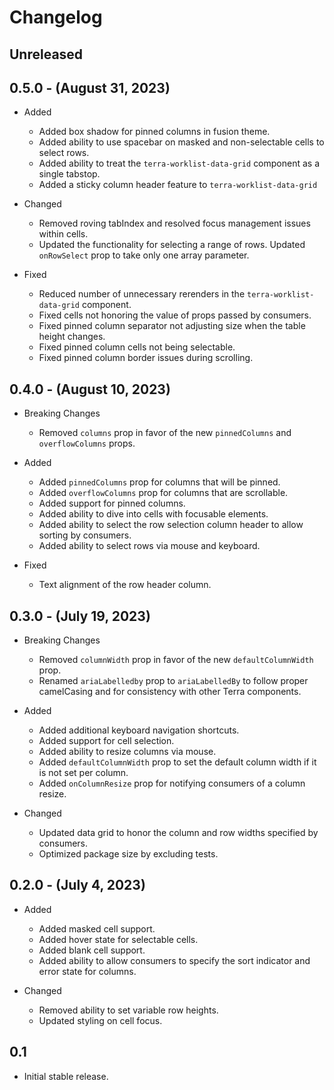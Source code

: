 # Changelog

## Unreleased

## 0.5.0 - (August 31, 2023)

* Added
  * Added box shadow for pinned columns in fusion theme.
  * Added ability to use spacebar on masked and non-selectable cells to select rows.
  * Added ability to treat the `terra-worklist-data-grid` component as a single tabstop.
  * Added a sticky column header feature to `terra-worklist-data-grid`

* Changed
  * Removed roving tabIndex and resolved focus management issues within cells.
  * Updated the functionality for selecting a range of rows. Updated `onRowSelect` prop to take only one array parameter.

* Fixed
  * Reduced number of unnecessary rerenders in the `terra-worklist-data-grid` component.
  * Fixed cells not honoring the value of props passed by consumers.
  * Fixed pinned column separator not adjusting size when the table height changes.
  * Fixed pinned column cells not being selectable.
  * Fixed pinned column border issues during scrolling.

## 0.4.0 - (August 10, 2023)

* Breaking Changes
  * Removed `columns` prop in favor of the new `pinnedColumns` and `overflowColumns` props.

* Added
  * Added `pinnedColumns` prop for columns that will be pinned.
  * Added `overflowColumns` prop for columns that are scrollable.
  * Added support for pinned columns.
  * Added ability to dive into cells with focusable elements.
  * Added ability to select the row selection column header to allow sorting by consumers.
  * Added ability to select rows via mouse and keyboard.

* Fixed
  * Text alignment of the row header column.

## 0.3.0 - (July 19, 2023)

* Breaking Changes
  * Removed `columnWidth` prop in favor of the new `defaultColumnWidth` prop.
  * Renamed `ariaLabelledby` prop to `ariaLabelledBy` to follow proper camelCasing and for consistency with other Terra components.

* Added
  * Added additional keyboard navigation shortcuts.
  * Added support for cell selection.
  * Added ability to resize columns via mouse.
  * Added `defaultColumnWidth` prop to set the default column width if it is not set per column.
  * Added `onColumnResize` prop for notifying consumers of a column resize.

* Changed
  * Updated data grid to honor the column and row widths specified by consumers.
  * Optimized package size by excluding tests.

## 0.2.0 - (July 4, 2023)

* Added
  * Added masked cell support.
  * Added hover state for selectable cells.
  * Added blank cell support.
  * Added ability to allow consumers to specify the sort indicator and error state for columns.

* Changed
  * Removed ability to set variable row heights.
  * Updated styling on cell focus.

## 0.1
  * Initial stable release.
